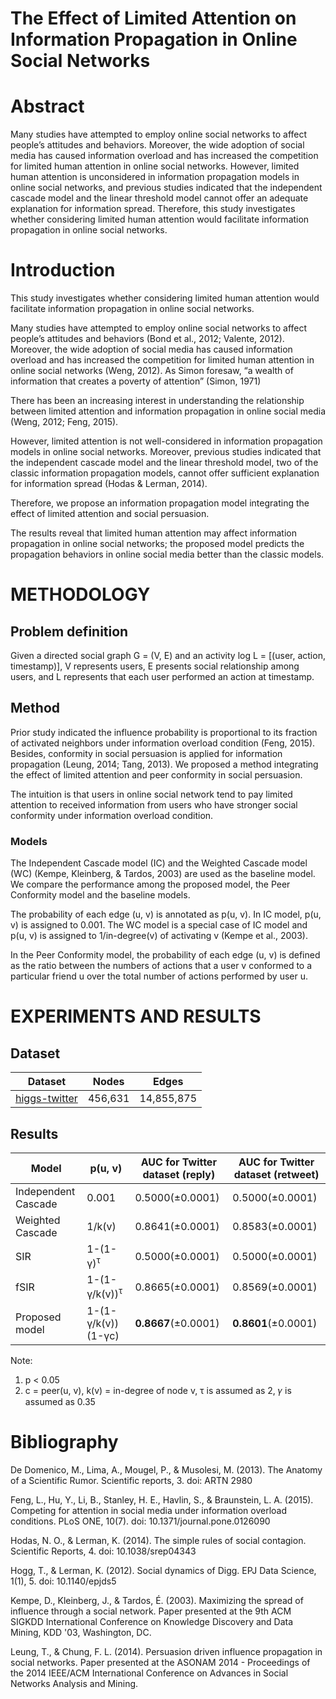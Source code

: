 The Effect of Limited Attention on Information Propagation in Online Social Networks
====================================================================================

Abstract
========

Many studies have attempted to employ online social networks to affect people’s attitudes and behaviors. Moreover, the wide adoption of social media has caused information overload and has increased the competition for limited human attention in online social networks. However, limited human attention is unconsidered in information propagation models in online social networks, and previous studies indicated that the independent cascade model and the linear threshold model cannot offer an adequate explanation for information spread. Therefore, this study investigates whether considering limited human attention would facilitate information propagation in online social networks.

Introduction
============

This study investigates whether considering limited human attention would facilitate information propagation in online social networks.

Many studies have attempted to employ online social networks to affect people’s attitudes and behaviors (Bond et al., 2012; Valente, 2012). Moreover, the wide adoption of social media has caused information overload and has increased the competition for limited human attention in online social networks (Weng, 2012). As Simon foresaw, “a wealth of information that creates a poverty of attention” (Simon, 1971)

There has been an increasing interest in understanding the relationship between limited attention and information propagation in online social media (Weng, 2012; Feng, 2015).

However, limited attention is not well-considered in information propagation models in online social networks. Moreover, previous studies indicated that the independent cascade model and the linear threshold model, two of the classic information propagation models, cannot offer sufficient explanation for information spread (Hodas & Lerman, 2014).

Therefore, we propose an information propagation model integrating the effect of limited attention and social persuasion.

The results reveal that limited human attention may affect information propagation in online social networks; the proposed model predicts the propagation behaviors in online social media better than the classic models.

METHODOLOGY
===========

Problem definition
------------------

Given a directed social graph G = (V, E) and an activity log L = [(user, action, timestamp)], V represents users, E presents social relationship among users, and L represents that each user performed an action at timestamp.

Method
------

Prior study indicated the influence probability is proportional to its fraction of activated neighbors under information overload condition (Feng, 2015). Besides, conformity in social persuasion is applied for information propagation (Leung, 2014; Tang, 2013). We proposed a method integrating the effect of limited attention and peer conformity in social persuasion.

The intuition is that users in online social network tend to pay limited attention to received information from users who have stronger social conformity under information overload condition.

### Models

The Independent Cascade model (IC) and the Weighted Cascade model (WC) (Kempe, Kleinberg, & Tardos, 2003) are used as the baseline model. We compare the performance among the proposed model, the Peer Conformity model and the baseline models.

The probability of each edge (u, v) is annotated as p(u, v). In IC model, p(u, v) is assigned to 0.001. The WC model is a special case of IC model and p(u, v) is assigned to 1/in-degree(v) of activating v (Kempe et al., 2003).

In the Peer Conformity model, the probability of each edge (u, v) is defined as the ratio between the numbers of actions that a user v conformed to a particular friend u over the total number of actions performed by user u.

EXPERIMENTS AND RESULTS
=======================

Dataset
-------

|Dataset|Nodes|Edges|
|-|-|-|
|[higgs-twitter](http://snap.stanford.edu/data/higgs-twitter.html)|456,631|14,855,875|

Results
-------

|Model|p(u, v)|AUC for Twitter dataset (reply)|AUC for Twitter dataset (retweet)
|-|-|-|-|
|Independent Cascade|0.001|0.5000(±0.0001)|0.5000(±0.0001)|
|Weighted Cascade|1/k(v)|0.8641(±0.0001)|0.8583(±0.0001)
|SIR |1-(1-γ)<sup>τ</sup>|0.5000(±0.0001)|0.5000(±0.0001)|
|fSIR |1-(1-γ/k(v))<sup>τ</sup>|0.8665(±0.0001)|0.8569(±0.0001)|
|Proposed model |1-(1-γ/k(v))(1-γc)|**0.8667**(±0.0001)|**0.8601**(±0.0001)|

Note:
1) p < 0.05
2) c = peer(u, v), k(v) = in-degree of node v, τ is assumed as 2, 𝛾 is assumed as 0.35




Bibliography
============

De Domenico, M., Lima, A., Mougel, P., & Musolesi, M. (2013). The Anatomy of a Scientific Rumor. Scientific reports, 3. doi: ARTN 2980

Feng, L., Hu, Y., Li, B., Stanley, H. E., Havlin, S., & Braunstein, L. A. (2015). Competing for attention in social media under information overload conditions. PLoS ONE, 10(7). doi: 10.1371/journal.pone.0126090

Hodas, N. O., & Lerman, K. (2014). The simple rules of social contagion. Scientific Reports, 4. doi: 10.1038/srep04343

Hogg, T., & Lerman, K. (2012). Social dynamics of Digg. EPJ Data Science, 1(1), 5. doi: 10.1140/epjds5

Kempe, D., Kleinberg, J., & Tardos, É. (2003). Maximizing the spread of influence through a social network. Paper presented at the 9th ACM SIGKDD International Conference on Knowledge Discovery and Data Mining, KDD '03, Washington, DC.

Leung, T., & Chung, F. L. (2014). Persuasion driven influence propagation in social networks. Paper presented at the ASONAM 2014 - Proceedings of the 2014 IEEE/ACM International Conference on Advances in Social Networks Analysis and Mining.
